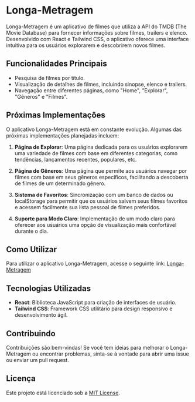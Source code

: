 # Longa-Metragem

Longa-Metragem é um aplicativo de filmes que utiliza a API do TMDB (The Movie Database) para fornecer informações sobre filmes, trailers e elenco. Desenvolvido com React e Tailwind CSS, o aplicativo oferece uma interface intuitiva para os usuários explorarem e descobrirem novos filmes.

## Funcionalidades Principais

- Pesquisa de filmes por título.
- Visualização de detalhes de filmes, incluindo sinopse, elenco e trailers.
- Navegação entre diferentes páginas, como "Home", "Explorar", "Gêneros" e "Filmes".

## Próximas Implementações

O aplicativo Longa-Metragem está em constante evolução. Algumas das próximas implementações planejadas incluem:

1. **Página de Explorar**: Uma página dedicada para os usuários explorarem uma variedade de filmes com base em diferentes categorias, como tendências, lançamentos recentes, populares, etc.

2. **Página de Gêneros**: Uma página que permite aos usuários navegar por filmes com base em seus gêneros específicos, facilitando a descoberta de filmes de um determinado gênero.

3. **Sistema de Favoritos**: Sincronização com um banco de dados ou localStorage para permitir que os usuários salvem seus filmes favoritos e acessem facilmente sua lista pessoal de filmes preferidos.

4. **Suporte para Modo Claro**: Implementação de um modo claro para oferecer aos usuários uma opção de visualização mais confortável durante o dia.

## Como Utilizar

Para utilizar o aplicativo Longa-Metragem, acesse o seguinte link: [Longa-Metragem](https://longa-metragem.vercel.app/)

## Tecnologias Utilizadas

- **React**: Biblioteca JavaScript para criação de interfaces de usuário.
- **Tailwind CSS**: Framework CSS utilitário para design responsivo e desenvolvimento ágil.

## Contribuindo

Contribuições são bem-vindas! Se você tem ideias para melhorar o Longa-Metragem ou encontrar problemas, sinta-se à vontade para abrir uma issue ou enviar um pull request.

## Licença

Este projeto está licenciado sob a [MIT License](LICENSE).
